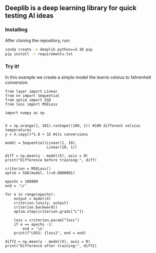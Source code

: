 ## Deeplib is a deep learning library for quick testing AI ideas

### Installing
After cloning the repository, run:
```bash
conda create -n deeplib python==3.10 pip
pip install -r requirements.txt
```

### Try it!
In this example we create a simple model the learns celsius to fahrenheit conversion.
```python3
from layer import Linear
from nn import Sequential
from optim import SGD
from loss import MSELoss

import numpy as np


X = np.arange(1, 101).reshape((100, 1)) #100 different celsius temperatures
y = X.copy()*1.8 + 32 #its conversions 

model = Sequential(Linear(1, 10),
                   Linear(10, 1))

diff = np.mean(y - model(X), axis = 0) 
print("Difference before training:", diff) 

criterion = MSELoss()
optim = SGD(model, lr=0.0000001)

epochs = 100000
end = '\r'

for e in range(epochs):
    output = model(X)
    criterion.loss(y, output)    
    criterion.backward()
    optim.step(criterion.grads["L"])
    
    loss = criterion.param["loss"]
    if e == epochs -1:
        end = '\n'
    print(f"LOSS: {loss}", end = end)

diff2 = np.mean(y - model(X), axis = 0)
print("Difference after training:", diff2) 
```
